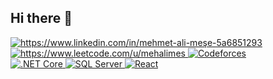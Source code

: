 ## Hi there 👋

<a href="https://www.linkedin.com/in/mehmet-ali-meşe-5a6851293">
  <img src="https://img.shields.io/badge/linkedin-%230077B5.svg?&style=for-the-badge&logo=linkedin&logoColor=white"  alt="https://www.linkedin.com/in/mehmet-ali-meşe-5a6851293"/>
</a>

<a href="https://www.leetcode.com/u/mehalimes">
  <img src="https://img.shields.io/badge/-LeetCode-ff8c00?style=for-the-badge&labelColor=ff8c00&logo=LeetCode&logoColor=white"  alt="https://www.leetcode.com/u/mehalimes"/>
</a>

<a href="https://codeforces.com/profile/mehalimes">
  <img src="https://img.shields.io/badge/-Codeforces-1F8ACB?style=for-the-badge&labelColor=1F8ACB&logo=Codeforces&logoColor=white" alt="Codeforces"/>
</a>

<br/>
<a href="https://dotnet.microsoft.com/">
  <img src="https://img.shields.io/badge/-.NET_Core-512BD4?style=for-the-badge&labelColor=512BD4&logo=.net&logoColor=white" alt=".NET Core"/>
</a>
<a href="https://www.microsoft.com/en-us/sql-server">
  <img src="https://img.shields.io/badge/-SQL%20Server-CC2927?style=for-the-badge&labelColor=CC2927&logo=Microsoft%20SQL%20Server&logoColor=white" alt="SQL Server"/>
</a>

<a href="https://reactjs.org/">
  <img src="https://img.shields.io/badge/-React-61DAFB?style=for-the-badge&labelColor=61DAFB&logo=React&logoColor=white" alt="React"/>
</a>






<!--
**mehalimes/mehalimes** is a ✨ _special_ ✨ repository because its `README.md` (this file) appears on your GitHub profile.

Here are some ideas to get you started:

- 🔭 I’m currently working on ...
- 🌱 I’m currently learning ...
- 👯 I’m looking to collaborate on ...
- 🤔 I’m looking for help with ...
- 💬 Ask me about ...
- 📫 How to reach me: ...
- 😄 Pronouns: ...
- ⚡ Fun fact: ...
-->
